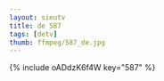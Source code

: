 ```yaml
--- 
layout: sieutv
title: de 587
tags: [detv]
thumb: ffmpeg/587_de.jpg
---
```

{% include oADdzK6f4W key="587" %} 
